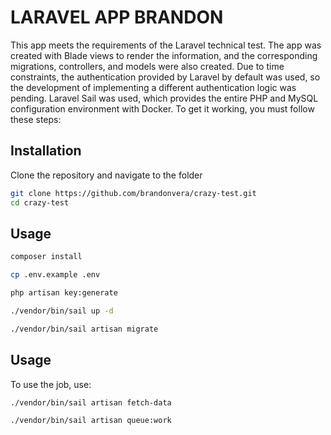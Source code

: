 # LARAVEL APP BRANDON

This app meets the requirements of the Laravel technical test. The app was created with Blade views to render the information, and the corresponding migrations, controllers, and models were also created. Due to time constraints, the authentication provided by Laravel by default was used, so the development of implementing a different authentication logic was pending. Laravel Sail was used, which provides the entire PHP and MySQL configuration environment with Docker. To get it working, you must follow these steps:

## Installation

Clone the repository and navigate to the folder

```bash
git clone https://github.com/brandonvera/crazy-test.git
cd crazy-test
```

## Usage

```bash
composer install

cp .env.example .env

php artisan key:generate

./vendor/bin/sail up -d

./vendor/bin/sail artisan migrate
```

## Usage

To use the job, use:

```bash
./vendor/bin/sail artisan fetch-data

./vendor/bin/sail artisan queue:work
```